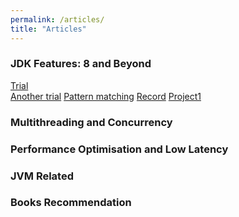 ```yaml
---
permalink: /articles/
title: "Articles"
---
```

### JDK Features: 8 and Beyond
[Trial](/blog/Trial-Post)  
[Another trial](/blog/Another-Trial)
[Pattern matching]()
[Record]()
[Project1](https://rtaylor02.github.io/project1)

### Multithreading and Concurrency 

### Performance Optimisation and Low Latency

### JVM Related

### Books Recommendation
